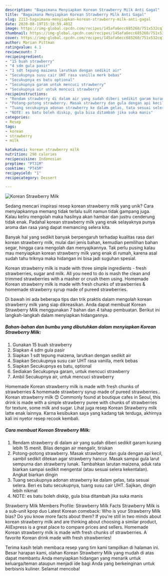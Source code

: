 ```yaml
---
description: "Bagaimana Menyiapkan Korean Strawberry Milk Anti Gagal"
title: "Bagaimana Menyiapkan Korean Strawberry Milk Anti Gagal"
slug: 2213-bagaimana-menyiapkan-korean-strawberry-milk-anti-gagal
date: 2020-08-19T15:18:59.401Z
image: https://img-global.cpcdn.com/recipes/145afa6ecc685260/751x532cq70/korean-strawberry-milk-foto-resep-utama.jpg
thumbnail: https://img-global.cpcdn.com/recipes/145afa6ecc685260/751x532cq70/korean-strawberry-milk-foto-resep-utama.jpg
cover: https://img-global.cpcdn.com/recipes/145afa6ecc685260/751x532cq70/korean-strawberry-milk-foto-resep-utama.jpg
author: Marian Pittman
ratingvalue: 4.1
reviewcount: 7
recipeingredient:
- "15 buah strawberry"
- "4 sdm gula pasir"
- "1 sdt tepung maizena larutkan dengan sedikit air"
- "Secukupnya susu cair UHT rasa vanilla merk bebas"
- "Secukupnya es batu optional"
- "Secukupnya garam untuk mencuci strawberry"
- "Secukupnya air untuk mencuci strawberry"
recipeinstructions:
- "Rendam strawberry di dalam air yang sudah diberi sedikit garam kurang lebih 15 menit. Bilas dengan air mengalir, tiriskan"
- "Potong-potong strawberry. Masak strawberry dan gula dengan api kecil, sambil sedikit ditekan agar strawberry hancur. Masak sampai gula larut sempurna dan strawberry lunak. Tambahkan larutan maizena, aduk rata biarkan sampai sedikit mengental (atau sesuai selera kekentalan). Angkat biarkan dingin"
- "Tuang secukupnya adonan strawberry ke dalam gelas, tata sesuai selera. Beri es batu secukupnya, tuang susu cair UHT. Sajikan, dingin lebih nikmat"
- "NOTE: es batu boleh diskip, gula bisa ditambah jika suka manis"
categories:
- Resep
tags:
- korean
- strawberry
- milk

katakunci: korean strawberry milk 
nutrition: 298 calories
recipecuisine: Indonesian
preptime: "PT31M"
cooktime: "PT45M"
recipeyield: "1"
recipecategory: Dessert

---
```



![Korean Strawberry Milk](https://img-global.cpcdn.com/recipes/145afa6ecc685260/751x532cq70/korean-strawberry-milk-foto-resep-utama.jpg)

Sedang mencari inspirasi resep korean strawberry milk yang unik? Cara menyiapkannya memang tidak terlalu sulit namun tidak gampang juga. Kalau keliru mengolah maka hasilnya akan hambar dan justru cenderung tidak enak. Padahal korean strawberry milk yang enak selayaknya punya aroma dan rasa yang dapat memancing selera kita.

Banyak hal yang sedikit banyak berpengaruh terhadap kualitas rasa dari korean strawberry milk, mulai dari jenis bahan, kemudian pemilihan bahan segar, hingga cara mengolah dan menyajikannya. Tak perlu pusing kalau mau menyiapkan korean strawberry milk yang enak di rumah, karena asal sudah tahu triknya maka hidangan ini bisa jadi suguhan spesial.

Korean strawberry milk is made with three simple ingredients - fresh strawberries, sugar and milk. All you need to do is mash the clean and trimmed strawberries with a masher or crush them using. Homemade Korean strawberry milk is made with fresh chunks of strawberries &amp; homemade strawberry syrup made of pureed strawberries.


Di bawah ini ada beberapa tips dan trik praktis dalam mengolah korean strawberry milk yang siap dikreasikan. Anda dapat membuat Korean Strawberry Milk menggunakan 7 bahan dan 4 tahap pembuatan. Berikut ini langkah-langkah dalam menyiapkan hidangannya.

<!--inarticleads1-->

##### Bahan-bahan dan bumbu yang dibutuhkan dalam menyiapkan Korean Strawberry Milk:

1. Gunakan 15 buah strawberry
1. Siapkan 4 sdm gula pasir
1. Siapkan 1 sdt tepung maizena, larutkan dengan sedikit air
1. Siapkan Secukupnya susu cair UHT rasa vanilla, merk bebas
1. Siapkan Secukupnya es batu, optional
1. Sediakan Secukupnya garam, untuk mencuci strawberry
1. Ambil Secukupnya air, untuk mencuci strawberry


Homemade Korean strawberry milk is made with fresh chunks of strawberries &amp; homemade strawberry syrup made of pureed strawberries.. Korean strawberry milk 😊 Commonly found at boutique cafes in Seoul, this drink is made with a simple strawberry puree with chunks of strawberries for texture, some milk and sugar. Lihat juga resep Korean Strawberry milk latte enak lainnya. Karna kesibukan saya yang kadang tak terduga, akhirnya kali ini nyetor resep recook kembali. 

<!--inarticleads2-->

##### Cara membuat Korean Strawberry Milk:

1. Rendam strawberry di dalam air yang sudah diberi sedikit garam kurang lebih 15 menit. Bilas dengan air mengalir, tiriskan
1. Potong-potong strawberry. Masak strawberry dan gula dengan api kecil, sambil sedikit ditekan agar strawberry hancur. Masak sampai gula larut sempurna dan strawberry lunak. Tambahkan larutan maizena, aduk rata biarkan sampai sedikit mengental (atau sesuai selera kekentalan). Angkat biarkan dingin
1. Tuang secukupnya adonan strawberry ke dalam gelas, tata sesuai selera. Beri es batu secukupnya, tuang susu cair UHT. Sajikan, dingin lebih nikmat
1. NOTE: es batu boleh diskip, gula bisa ditambah jika suka manis


Strawberry Milk Members Profile: Strawberry Milk Facts Strawberry Milk is a sub-unit kpop duo Latest Korean comeback: Who is your Strawberry Milk bias? Do you know more facts about them? If you&#39;re still in two minds about korean strawberry milk and are thinking about choosing a similar product, AliExpress is a great place to compare prices and sellers. Homemade Korean strawberry milk is made with fresh chunks of strawberries. A favorite Korean drink made with fresh strawberries! 

Terima kasih telah membaca resep yang tim kami tampilkan di halaman ini. Besar harapan kami, olahan Korean Strawberry Milk yang mudah di atas dapat membantu Anda menyiapkan hidangan yang menarik untuk keluarga/teman ataupun menjadi ide bagi Anda yang berkeinginan untuk berbisnis kuliner. Selamat mencoba!
